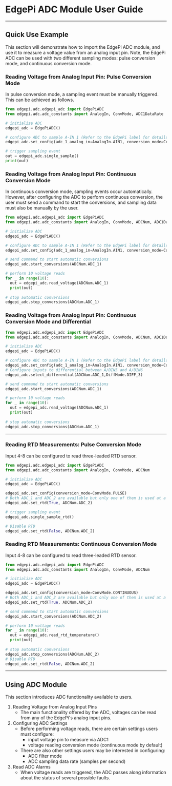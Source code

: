 # EdgePi ADC Module User Guide
___
## Quick Use Example
This section will demonstrate how to import the EdgePi ADC module, and use it to measure a voltage value from an analog input pin.
Note, the EdgePi ADC can be used with two different sampling modes: pulse conversion mode, and continuous conversion mode.

### Reading Voltage from Analog Input Pin: Pulse Conversion Mode
In pulse conversion mode, a sampling event must be manually triggered. This can be achieved as follows.
```python
from edgepi.adc.edgepi_adc import EdgePiADC
from edgepi.adc.adc_constants import AnalogIn, ConvMode, ADC1DataRate

# initialize ADC
edgepi_adc = EdgePiADC()

# configure ADC to sample A-IN 1 (Refer to the EdgePi label for details)
edgepi_adc.set_config(adc_1_analog_in=AnalogIn.AIN1, conversion_mode=ConvMode.PULSE, adc_1_data_rate=ADC1DataRate.SPS_38400)

# trigger sampling event
out = edgepi_adc.single_sample()
print(out)
```

### Reading Voltage from Analog Input Pin: Continuous Conversion Mode
In continuous conversion mode, sampling events occur automatically. However, after configuring the ADC
to perform continuous conversion, the user must send a command to start the conversions, and
sampling data must also be manually by the user.
```python
from edgepi.adc.edgepi_adc import EdgePiADC
from edgepi.adc.adc_constants import AnalogIn, ConvMode, ADCNum, ADC1DataRate

# initialize ADC
edgepi_adc = EdgePiADC()

# configure ADC to sample A-IN 1 (Refer to the EdgePi label for details)
edgepi_adc.set_config(adc_1_analog_in=AnalogIn.AIN1, conversion_mode=ConvMode.CONTINUOUS, adc_1_data_rate=ADC1DataRate.SPS_38400)

# send command to start automatic conversions
edgepi_adc.start_conversions(ADCNum.ADC_1)

# perform 10 voltage reads
for _ in range(10):
  out = edgepi_adc.read_voltage(ADCNum.ADC_1)
  print(out)
  
# stop automatic conversions
edgepi_adc.stop_conversions(ADCNum.ADC_1)
```
### Reading Voltage from Analog Input Pin: Continuous Conversion Mode and Differential
```python
from edgepi.adc.edgepi_adc import EdgePiADC
from edgepi.adc.adc_constants import AnalogIn, ConvMode, ADCNum, ADC1DataRate, DiffMode

# initialize ADC
edgepi_adc = EdgePiADC()

# configure ADC to sample A-IN 1 (Refer to the EdgePi label for details)
edgepi_adc.set_config(adc_1_analog_in=AnalogIn.AIN1, conversion_mode=ConvMode.CONTINUOUS, adc_1_data_rate=ADC1DataRate.SPS_38400)
# Configure inputs to differential between A/DIN5 and A/DIN6
edgepi_adc.select_differential(ADCNum.ADC_1,DiffMode.DIFF_3)

# send command to start automatic conversions
edgepi_adc.start_conversions(ADCNum.ADC_1)

# perform 10 voltage reads
for _ in range(10):
  out = edgepi_adc.read_voltage(ADCNum.ADC_1)
  print(out)
  
# stop automatic conversions
edgepi_adc.stop_conversions(ADCNum.ADC_1)
```
___

### Reading RTD Measurements: Pulse Conversion Mode
Input 4-8 can be configured to read three-leaded RTD sensor.
```python
from edgepi.adc.edgepi_adc import EdgePiADC
from edgepi.adc.adc_constants import AnalogIn, ConvMode, ADCNum

# initialize ADC
edgepi_adc = EdgePiADC()

edgepi_adc.set_config(conversion_mode=ConvMode.PULSE)
# Both ADC_1 and ADC_2 are available but only one of them is used at a time. It uses ADC_2 by default
edgepi_adc.set_rtd(True, ADCNum.ADC_2)

# trigger sampling event
edgepi_adc.single_sample_rtd()

# Disable RTD
edgepi_adc.set_rtd(False, ADCNum.ADC_2)

```
### Reading RTD Measurements: Continuous Conversion Mode
Input 4-8 can be configured to read three-leaded RTD sensor.
```python
from edgepi.adc.edgepi_adc import EdgePiADC
from edgepi.adc.adc_constants import AnalogIn, ConvMode, ADCNum

# initialize ADC
edgepi_adc = EdgePiADC()

edgepi_adc.set_config(conversion_mode=ConvMode.CONTINUOUS)
# Both ADC_1 and ADC_2 are available but only one of them is used at a time
edgepi_adc.set_rtd(True, ADCNum.ADC_2)

# send command to start automatic conversions
edgepi_adc.start_conversions(ADCNum.ADC_2)

# perform 10 voltage reads
for _ in range(10):
  out = edgepi_adc.read_rtd_temperature()
  print(out)
  
# stop automatic conversions
edgepi_adc.stop_conversions(ADCNum.ADC_2)
# Disable RTD
edgepi_adc.set_rtd(False, ADCNum.ADC_2)

```
___

## Using ADC Module
This section introduces ADC functionality available to users.

1. Reading Voltage from Analog Input Pins
    - The main functionality offered by the ADC, voltages can be read from any of the EdgePi's analog input pins.
2. Configuring ADC Settings
    - Before performing voltage reads, there are certain settings users must configure:
        * input voltage pin to measure via ADC1
        * voltage reading conversion mode (continuous mode by default)
    - There are also other settings users may be interested in configuring:
        * ADC filter mode
        * ADC sampling data rate (samples per second)
3. Read ADC Alarms
    - When voltage reads are triggered, the ADC passes along information about the status of several possible faults.
